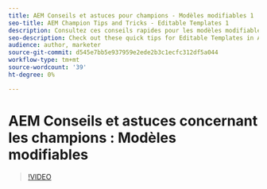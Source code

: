 ```yaml
---
title: AEM Conseils et astuces pour champions - Modèles modifiables 1
seo-title: AEM Champion Tips and Tricks - Editable Templates 1
description: Consultez ces conseils rapides pour les modèles modifiables dans AEM Sites par AEM champion et expert, Greg Dimeris. Essayez-les dans votre instance aujourd'hui.
seo-description: Check out these quick tips for Editable Templates in AEM Sites by AEM Champion and expert, Greg Dimeris. Try them out in your instance today.
audience: author, marketer
source-git-commit: d545e7bb5e937959e2ede2b3c1ecfc312df5a044
workflow-type: tm+mt
source-wordcount: '39'
ht-degree: 0%

---
```



# AEM Conseils et astuces concernant les champions : Modèles modifiables

>[!VIDEO](https://video.tv.adobe.com/v/3409424)
